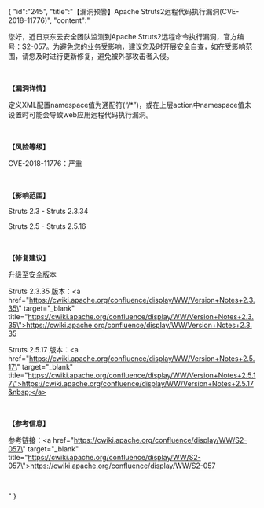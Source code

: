 {
	"id":"245",
	"title":"【漏洞预警】Apache Struts2远程代码执行漏洞(CVE-2018-11776)",
	"content":"<p>您好，近日京东云安全团队监测到Apache Struts2远程命令执行漏洞，官方编号：S2-057。为避免您的业务受影响，建议您及时开展安全自查，如在受影响范围，请您及时进行更新修复，避免被外部攻击者入侵。</p><p><br/></p><p><strong>【漏洞详情】</strong></p><p>定义XML配置namespace值为通配符(“/*”)，或在上层action中namespace值未设置时可能会导致web应用远程代码执行漏洞。</p><p><br/></p><p><strong>【风险等级】</strong></p><p>CVE-2018-11776：严重</p><p><br/></p><p><strong>【影响范围】</strong></p><p>Struts 2.3 - Struts 2.3.34</p><p>Struts 2.5 - Struts 2.5.16</p><p><br/></p><p><strong>【修复建议】</strong></p><p>升级至安全版本</p><p>Struts 2.3.35 版本：<a href=\"https://cwiki.apache.org/confluence/display/WW/Version+Notes+2.3.35\" target=\"_blank\" title=\"https://cwiki.apache.org/confluence/display/WW/Version+Notes+2.3.35\">https://cwiki.apache.org/confluence/display/WW/Version+Notes+2.3.35</a></p><p>Struts 2.5.17 版本：<a href=\"https://cwiki.apache.org/confluence/display/WW/Version+Notes+2.5.17\" target=\"_blank\" title=\"https://cwiki.apache.org/confluence/display/WW/Version+Notes+2.5.17\">https://cwiki.apache.org/confluence/display/WW/Version+Notes+2.5.17&nbsp;</a></p><p><br/></p><p><strong>【参考信息】</strong></p><p>参考链接：<a href=\"https://cwiki.apache.org/confluence/display/WW/S2-057\" target=\"_blank\" title=\"https://cwiki.apache.org/confluence/display/WW/S2-057\">https://cwiki.apache.org/confluence/display/WW/S2-057</a></p><p><br/></p>"
}
